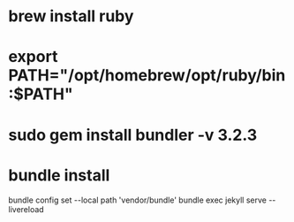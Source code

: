 # brew install ruby
# export PATH="/opt/homebrew/opt/ruby/bin:$PATH"
# sudo gem install bundler -v 3.2.3
# bundle install

bundle config set --local path 'vendor/bundle' 
bundle exec jekyll serve --livereload